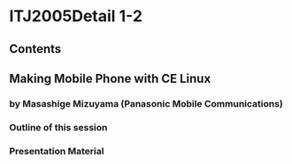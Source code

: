 # ITJ2005Detail 1-2
## Contents
## Making Mobile Phone with CE Linux
### by Masashige Mizuyama (Panasonic Mobile Communications)
### Outline of this session
### Presentation Material

